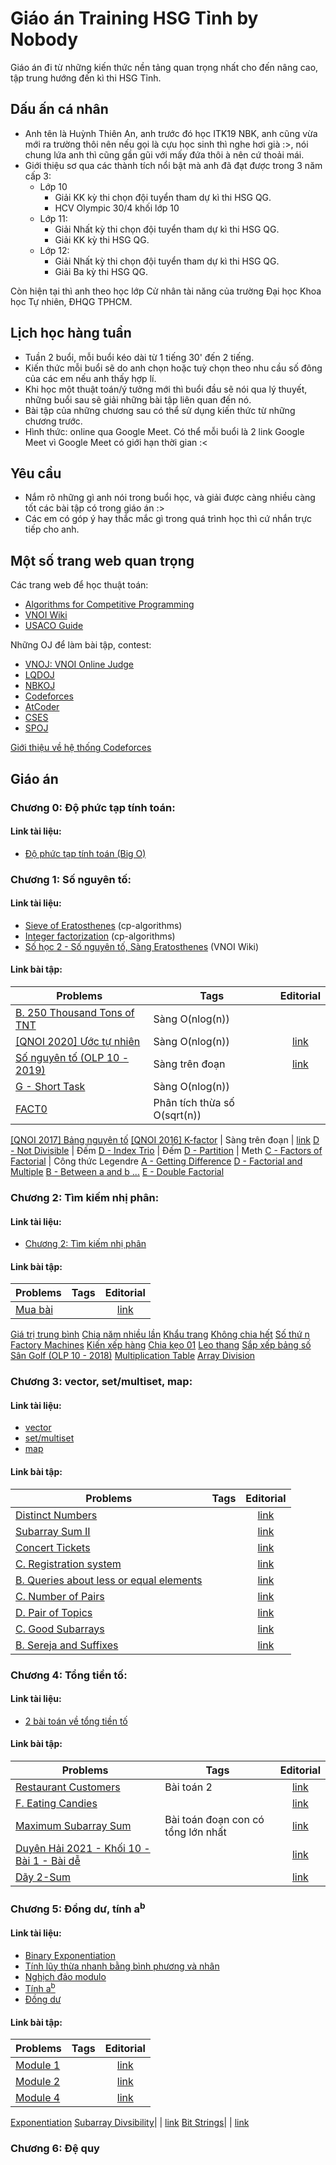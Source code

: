  # Giáo án Training HSG Tỉnh by Nobody
Giáo án đi từ những kiến thức nền tảng quan trọng nhất cho đến nâng cao, tập trung hướng đến kì thi HSG Tỉnh. 

## Dấu ấn cá nhân
- Anh tên là Huỳnh Thiên An, anh trước đó học ITK19 NBK, anh cũng vừa mới ra trường thôi nên nếu gọi là cựu học sinh thì nghe hơi già :>, nói chung lứa anh thì cũng gần gũi với mấy đứa thôi à nên cứ thoải mái.
- Giới thiệu sơ qua các thành tích nổi bật mà anh đã đạt được trong 3 năm cấp 3: 
   - Lớp 10 
      + Giải KK kỳ thi chọn đội tuyển tham dự kì thi HSG QG.
      + HCV Olympic 30/4 khối lớp 10
   - Lớp 11: 
      + Giải Nhất kỳ thi chọn đội tuyển tham dự kì thi HSG QG.
      + Giải KK kỳ thi HSG QG.  
   - Lớp 12: 
      - Giải Nhất kỳ thi chọn đội tuyển tham dự kì thi HSG QG. 
      - Giải Ba kỳ thi HSG QG. 

Còn hiện tại thì anh theo học lớp Cử nhân tài năng của trường Đại học Khoa học Tự nhiên, ĐHQG TPHCM.

## Lịch học hàng tuần 
- Tuần 2 buổi, mỗi buổi kéo dài từ 1 tiếng 30' đến 2 tiếng.
- Kiến thức mỗi buổi sẽ do anh chọn hoặc tuỳ chọn theo nhu cầu số đông của các em nếu anh thấy hợp lí. 
- Khi học một thuật toán/ý tưởng mới thì buổi đầu sẽ nói qua lý thuyết, những buổi sau sẽ giải những bài tập liên quan đến nó.  
- Bài tập của những chương sau có thể sử dụng kiến thức từ những chương trước.
- Hình thức: online qua Google Meet. Có thể mỗi buổi là 2 link Google Meet vì Google Meet có giới hạn thời gian :<
  
## Yêu cầu
- Nắm rõ những gì anh nói trong buổi học, và giải được càng nhiều càng tốt các bài tập có trong giáo án :>
- Các em có góp ý hay thắc mắc gì trong quá trình học thì cứ nhắn trực tiếp cho anh.

## Một số trang web quan trọng
Các trang web để học thuật toán: 
- [Algorithms for Competitive Programming](https://cp-algorithms.com/index.html) 
- [VNOI Wiki](https://vnoi.info/wiki/Home)
- [USACO Guide](https://usaco.guide/)

Những OJ để làm bài tập, contest:
- [VNOJ: VNOI Online Judge](https://oj.vnoi.info/) 
- [LQDOJ](https://lqdoj.edu.vn/)
- [NBKOJ](https://nbk.homes/)
- [Codeforces](https://codeforces.com/)
- [AtCoder](https://atcoder.jp/)
- [CSES](https://cses.fi/problemset/)
- [SPOJ](https://www.spoj.com/)

 [Giới thiệu về hệ thống Codeforces](https://docs.google.com/presentation/d/17boJWUE4zULRQy9W6xupYA1WWTZI-IHHUEk4L9f2_J4/edit?usp=sharing)

## Giáo án
### Chương 0: Độ phức tạp tính toán:
#### Link tài liệu: 
- [Độ phức tạp tính toán (Big O)](https://docs.google.com/presentation/d/1g1rdxPHDZbKqr5vXioVNITwALB3Em0VTEEhTqYV2Vfs/edit?usp=sharing)
 
### Chương 1: Số nguyên tố:
#### Link tài liệu: 
- [Sieve of Eratosthenes](https://cp-algorithms.com/algebra/sieve-of-eratosthenes.html) (cp-algorithms)
- [Integer factorization](https://cp-algorithms.com/algebra/factorization.html) (cp-algorithms)
- [Số học 2 - Số nguyên tố, Sàng Eratosthenes](https://vnoi.info/wiki/translate/he/Number-Theory-2.md) (VNOI Wiki)
#### Link bài tập:
|Problems |Tags |Editorial
|--|--|:--:
[B. 250 Thousand Tons of TNT](https://codeforces.com/contest/1899/problem/B) | Sàng O(nlog(n))
[[QNOI 2020] Ước tự nhiên](https://nbk.homes/problem/qn20natdiv) | Sàng O(nlog(n)) | [link](https://ideone.com/j32poW)
[Số nguyên tố (OLP 10 - 2019)](https://lqdoj.edu.vn/problem/primecount) | Sàng trên đoạn | [link](https://ideone.com/Rgn0Vg)
[G - Short Task](https://codeforces.com/contest/1512/problem/G) | Sàng O(nlog(n))
[FACT0](https://www.spoj.com/problems/FACT0/) | Phân tích thừa số O(sqrt(n))
[[QNOI 2017] Bảng nguyên tố](https://nbk.homes/problem/qn17mprime) 
[[QNOI 2016] K-factor](https://nbk.homes/problem/qn16kfactor) | Sàng trên đoạn | [link](https://ideone.com/2Wd6BG)
[D - Not Divisible](https://atcoder.jp/contests/abc170/tasks/abc170_d) | Đếm
[D - Index Trio](https://atcoder.jp/contests/abc249/tasks/abc249_d) | Đếm 
[D - Partition](https://atcoder.jp/contests/abc112/tasks/abc112_d) | Meth
[C - Factors of Factorial](https://atcoder.jp/contests/abc052/tasks/arc067_a) | Công thức Legendre
[A - Getting Difference](https://atcoder.jp/contests/agc018/tasks/agc018_a)
[D - Factorial and Multiple](https://atcoder.jp/contests/abc280/tasks/abc280_d)
[B - Between a and b ...](https://atcoder.jp/contests/abc048/tasks/abc048_b)
[E - Double Factorial](https://atcoder.jp/contests/abc148/tasks/abc148_e)

  ### Chương 2: Tìm kiếm nhị phân:  
  #### Link tài liệu: 
- [Chương 2: Tìm kiếm nhị phân](https://docs.google.com/presentation/d/1HgMD-vobIakIukE8eL4ZRiE0yc-cClibuwoGscD5Ztc/edit?usp=sharing)
#### Link bài tập:
|Problems |Tags |Editorial
|--|--|:--:
[Mua bài](https://lqdoj.edu.vn/problem/buycard) | | [link](https://ideone.com/jRcRs7)
[Giá trị trung bình](https://lqdoj.edu.vn/problem/gttb)
[Chia năm nhiều lần](https://lqdoj.edu.vn/problem/five)
[Khẩu trang](https://lqdoj.edu.vn/problem/mask)
[Không chia hết](https://lqdoj.edu.vn/problem/ndivi)
[Số thứ n](https://lqdoj.edu.vn/problem/nth)
[Factory Machines](https://cses.fi/problemset/task/1620)
[Kiến xếp hàng](https://lqdoj.edu.vn/problem/antsort)
[Chia kẹo 01](https://lqdoj.edu.vn/problem/candy01)
[Leo thang](https://lqdoj.edu.vn/problem/23gl2b3)
[Sắp xếp bảng số](https://lqdoj.edu.vn/problem/numorder)
[Sân Golf (OLP 10 - 2018)](https://lqdoj.edu.vn/problem/golf)
[Multiplication Table](https://cses.fi/problemset/task/2422)
[Array Division](https://cses.fi/problemset/task/1085)

 ### Chương 3: vector, set/multiset, map:  
  #### Link tài liệu: 
- [vector](https://ideone.com/sYNyRU) 
- [set/multiset](https://ideone.com/vuXH7Y)
- [map](https://ideone.com/zjRLau)
#### Link bài tập:
|Problems |Tags |Editorial | 
|--|--|:--:
[Distinct Numbers](https://cses.fi/problemset/task/1621)| | [link](https://cses.fi/paste/31e85f1592f49d697d8dd3/)
[Subarray Sum II](https://cses.fi/problemset/task/1661)| | [link](https://cses.fi/paste/29d15be75c988e607d8ef4/)
[Concert Tickets](https://cses.fi/problemset/task/1091) | | [link](https://ideone.com/3wzdle)
[C. Registration system](https://codeforces.com/problemset/problem/4/C)| | [link](https://codeforces.com/contest/4/submission/237862811)
[B. Queries about less or equal elements](https://codeforces.com/problemset/problem/600/B)| | [link](https://codeforces.com/contest/600/submission/242454361)
[C. Number of Pairs](https://codeforces.com/problemset/problem/1538/C)| | [link](https://codeforces.com/contest/1538/submission/242456350)
[D. Pair of Topics](https://codeforces.com/problemset/problem/1324/D) | | [link](https://ideone.com/ehre37)
[C. Good Subarrays](https://codeforces.com/problemset/problem/1398/C)| | [link](https://codeforces.com/contest/1398/submission/242461474)
[B. Sereja and Suffixes](https://codeforces.com/problemset/problem/368/B)| | [link](https://codeforces.com/contest/368/submission/242462196)

### Chương 4: Tổng tiền tố:  
  #### Link tài liệu: 
- [2 bài toán về tổng tiền tố](https://ideone.com/emriDj)
#### Link bài tập:
|Problems |Tags |Editorial
|--|--|:--:
[Restaurant Customers](https://cses.fi/problemset/task/1619) | Bài toán 2| [link](https://cses.fi/paste/8147d1bfec6e3377237960/)
[F. Eating Candies](https://codeforces.com/problemset/problem/1669/F)| | [link](https://ideone.com/IpwdD4)
[Maximum Subarray Sum](https://cses.fi/problemset/task/1643) | Bài toán đoạn con có tổng lớn nhất| [link](https://cses.fi/paste/7895727ce6f95b647c0701/)
[Duyên Hải 2021 - Khối 10 - Bài 1 - Bài dễ](https://oj.vnoi.info/problem/dhbb21_easytask)| | [link](https://ideone.com/DewSp4)
[Dãy 2-Sum](https://oj.vnoi.info/problem/twosum) | | [link](https://ideone.com/aJMsPs)

### Chương 5: Đồng dư, tính a<sup>b</sup>
#### Link tài liệu: 
- [Binary Exponentiation](https://cp-algorithms.com/algebra/binary-exp.html)
- [Tính lũy thừa nhanh bằng bình phương và nhân](https://vietcodes.github.io/algo/squaring-exponentiation)
- [Nghịch đảo modulo](https://vnoi.info/wiki/algo/math/modular-inverse.md)
- [Tính a<sup>b</sup>](https://ideone.com/rLudfM)
- [Đồng dư](https://ideone.com/qWdqlY)

#### Link bài tập: 
|Problems |Tags |Editorial
|--|--|:--:
[Module 1](https://lqdoj.edu.vn/problem/mod1)| | [link](https://ideone.com/ewOJmc)
[Module 2](https://lqdoj.edu.vn/problem/mod2)| | [link](https://ideone.com/yb5lH0)
[Module 4](https://lqdoj.edu.vn/problem/mod4)| | [link](https://ideone.com/DG6DBT)
[Exponentiation](https://cses.fi/problemset/task/1095)
[Subarray Divsibility](https://cses.fi/problemset/task/1662)| | [link](https://ideone.com/IYgilf)
[Bit Strings](https://cses.fi/problemset/task/1617)| | [link](https://ideone.com/7VsacC)

### Chương 6: Đệ quy
